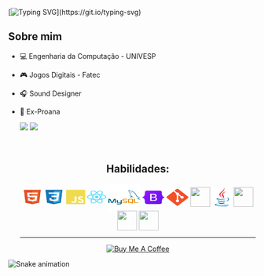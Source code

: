 [![Typing SVG](https://readme-typing-svg.herokuapp.com/?color=471BA6&size=35&center=true&vCenter=true&width=1000&lines=My+name+is+Gabriella+Hernandes;I'm+from+Brazil;Welcome!)](https://git.io/typing-svg)

## Sobre mim
- :computer: Engenharia da Computação - UNIVESP
- :video_game: Jogos Digitais - Fatec
- :headphones: Sound Designer
- :blue_heart: Ex-Proana

  <div>
    <img src="https://github-readme-stats.vercel.app/api?username=gaabs16&show_icons=true&theme=midnight-purple&include_all_commits=true&count_private=true"/>
    <img src="https://github-readme-stats.vercel.app/api/top-langs/?username=gaabs16&layout=compact&langs_count=16&theme=midnight-purple"/>
  </div>
  <br>
  <div align="center"> 
    <div style="display: inline_block"><br>
      <h2 align="center">Habilidades:</h2>
      <img align="center" height="30" width="40" src="https://raw.githubusercontent.com/devicons/devicon/master/icons/html5/html5-original.svg">
      <img align="center" height="30" width="40" src="https://raw.githubusercontent.com/devicons/devicon/master/icons/css3/css3-original.svg">
      <img align="center" height="30" width="40" src="https://raw.githubusercontent.com/devicons/devicon/master/icons/javascript/javascript-plain.svg">
      <img align="center" height="30" width="40" src="https://raw.githubusercontent.com/devicons/devicon/master/icons/react/react-original.svg">
      <img align="center" height="55" width="65" src="https://raw.githubusercontent.com/devicons/devicon/master/icons/mysql/mysql-original-wordmark.svg">
      <img align="center" height="35" width="45" src="https://raw.githubusercontent.com/devicons/devicon/master/icons/bootstrap/bootstrap-original.svg">
      <img align="center" height="35" width="45" src="https://raw.githubusercontent.com/devicons/devicon/master/icons/git/git-original.svg">
      <img src="https://www.vectorlogo.zone/logos/figma/figma-icon.svg" align="center" width="40" height="40"/>
      <img src="https://raw.githubusercontent.com/devicons/devicon/master/icons/java/java-original.svg" align="center" width="40" height="40"/>
      <img src="https://cdn.worldvectorlogo.com/logos/nextjs-2.svg" align="center" width="40" height="40"/> 
      <img src="https://www.vectorlogo.zone/logos/springio/springio-icon.svg" align="center" width="40" height="40"/> 
      <img src="https://www.vectorlogo.zone/logos/tailwindcss/tailwindcss-icon.svg" align="center" width="40" height="40"/>
    </div>
  </div>
  <hr>
      
  <p align="center">
      <a href="https://www.buymeacoffee.com/gabriella.hernandes" target="_blank"><img src="https://cdn.buymeacoffee.com/buttons/v2/default-violet.png" alt="Buy Me A Coffee" style="height: 60px !important;width: 217px !important;" ></a>
  </p>
  
![Snake animation](https://github.com/LuigiGF/LuigiGF/blob/output/github-contribution-grid-snake.svg)
